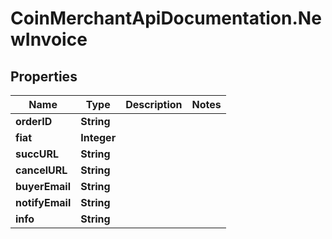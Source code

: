 # CoinMerchantApiDocumentation.NewInvoice

## Properties
Name | Type | Description | Notes
------------ | ------------- | ------------- | -------------
**orderID** | **String** |  | 
**fiat** | **Integer** |  | 
**succURL** | **String** |  | 
**cancelURL** | **String** |  | 
**buyerEmail** | **String** |  | 
**notifyEmail** | **String** |  | 
**info** | **String** |  | 


